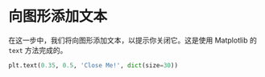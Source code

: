 # 向图形添加文本

在这一步中，我们将向图形添加文本，以提示你关闭它。这是使用 Matplotlib 的 `text` 方法完成的。

```python
plt.text(0.35, 0.5, 'Close Me!', dict(size=30))
```
